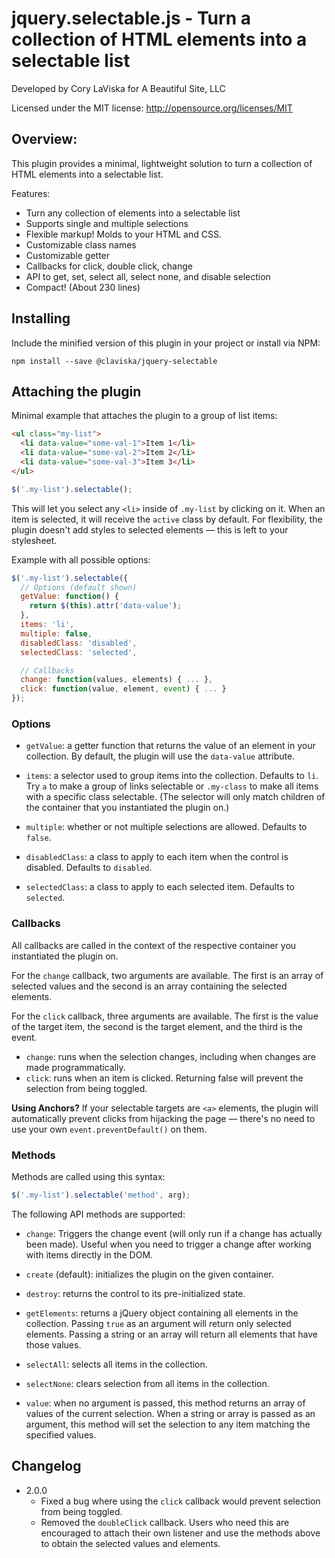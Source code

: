 # jquery.selectable.js - Turn a collection of HTML elements into a selectable list

Developed by Cory LaViska for A Beautiful Site, LLC

Licensed under the MIT license: http://opensource.org/licenses/MIT

## Overview:

This plugin provides a minimal, lightweight solution to turn a collection of HTML elements into a selectable list.

Features:

- Turn any collection of elements into a selectable list
- Supports single and multiple selections
- Flexible markup! Molds to your HTML and CSS.
- Customizable class names
- Customizable getter
- Callbacks for click, double click, change
- API to get, set, select all, select none, and disable selection
- Compact! (About 230 lines)

## Installing

Include the minified version of this plugin in your project or install via NPM:

```
npm install --save @claviska/jquery-selectable
```

## Attaching the plugin

Minimal example that attaches the plugin to a group of list items:

```html
<ul class="my-list">
  <li data-value="some-val-1">Item 1</li>
  <li data-value="some-val-2">Item 2</li>
  <li data-value="some-val-3">Item 3</li>
</ul>
```

```javascript
$('.my-list').selectable();
```

This will let you select any `<li>` inside of `.my-list` by clicking on it. When an item is selected, it will receive the `active` class by default. For flexibility, the plugin doesn't add styles to selected elements — this is left to your stylesheet.

Example with all possible options:

```javascript
$('.my-list').selectable({
  // Options (default shown)
  getValue: function() {
    return $(this).attr('data-value');
  },
  items: 'li',
  multiple: false,
  disabledClass: 'disabled',
  selectedClass: 'selected',

  // Callbacks
  change: function(values, elements) { ... },
  click: function(value, element, event) { ... }
});
```

### Options

- `getValue`: a getter function that returns the value of an element in your collection. By default, the plugin will use the `data-value` attribute.

- `items`: a selector used to group items into the collection. Defaults to `li`. Try `a` to make a group of links selectable or `.my-class` to make all items with a specific class selectable. (The selector will only match children of the container that you instantiated the plugin on.)

- `multiple`: whether or not multiple selections are allowed. Defaults to `false`.

- `disabledClass`: a class to apply to each item when the control is disabled. Defaults to `disabled`.

- `selectedClass`: a class to apply to each selected item. Defaults to `selected`.

### Callbacks

All callbacks are called in the context of the respective container you instantiated the plugin on.

For the `change` callback, two arguments are available. The first is an array of selected values and the second is an array containing the selected elements.

For the `click` callback, three arguments are available. The first is the value of the target item, the second is the target element, and the third is the event.

- `change`: runs when the selection changes, including when changes are made programmatically.
- `click`: runs when an item is clicked. Returning false will prevent the selection from being toggled.

**Using Anchors?** If your selectable targets are `<a>` elements, the plugin will automatically prevent clicks from hijacking the page — there's no need to use your own `event.preventDefault()` on them.

### Methods

Methods are called using this syntax:

```javascript
$('.my-list').selectable('method', arg);
```

The following API methods are supported:

- `change`: Triggers the change event (will only run if a change has actually been made). Useful when you need to trigger a change after working with items directly in the DOM.

- `create` (default): initializes the plugin on the given container.

- `destroy`: returns the control to its pre-initialized state.

- `getElements`: returns a jQuery object containing all elements in the collection. Passing `true` as an argument will return only selected elements. Passing a string or an array will return all elements that have those values.

- `selectAll`: selects all items in the collection.

- `selectNone`: clears selection from all items in the collection.

- `value`: when no argument is passed, this method returns an array of values of the current selection. When a string or array is passed as an argument, this method will set the selection to any item matching the specified values.

## Changelog

- 2.0.0
  - Fixed a bug where using the `click` callback would prevent selection from being toggled.
  - Removed the `doubleClick` callback. Users who need this are encouraged to attach their own listener and use the methods above to obtain the selected values and elements.
